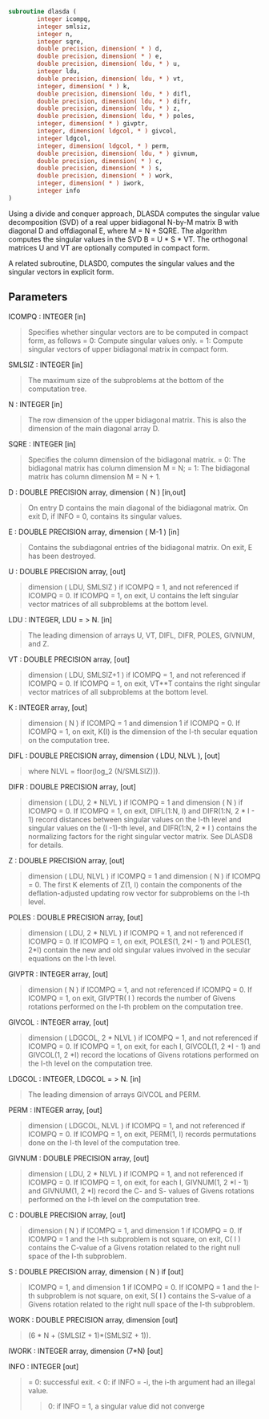 ```fortran
subroutine dlasda (
        integer icompq,
        integer smlsiz,
        integer n,
        integer sqre,
        double precision, dimension( * ) d,
        double precision, dimension( * ) e,
        double precision, dimension( ldu, * ) u,
        integer ldu,
        double precision, dimension( ldu, * ) vt,
        integer, dimension( * ) k,
        double precision, dimension( ldu, * ) difl,
        double precision, dimension( ldu, * ) difr,
        double precision, dimension( ldu, * ) z,
        double precision, dimension( ldu, * ) poles,
        integer, dimension( * ) givptr,
        integer, dimension( ldgcol, * ) givcol,
        integer ldgcol,
        integer, dimension( ldgcol, * ) perm,
        double precision, dimension( ldu, * ) givnum,
        double precision, dimension( * ) c,
        double precision, dimension( * ) s,
        double precision, dimension( * ) work,
        integer, dimension( * ) iwork,
        integer info
)
```

Using a divide and conquer approach, DLASDA computes the singular
value decomposition (SVD) of a real upper bidiagonal N-by-M matrix
B with diagonal D and offdiagonal E, where M = N + SQRE. The
algorithm computes the singular values in the SVD B = U \* S \* VT.
The orthogonal matrices U and VT are optionally computed in
compact form.

A related subroutine, DLASD0, computes the singular values and
the singular vectors in explicit form.

## Parameters
ICOMPQ : INTEGER [in]
> Specifies whether singular vectors are to be computed
> in compact form, as follows
> = 0: Compute singular values only.
> = 1: Compute singular vectors of upper bidiagonal
> matrix in compact form.

SMLSIZ : INTEGER [in]
> The maximum size of the subproblems at the bottom of the
> computation tree.

N : INTEGER [in]
> The row dimension of the upper bidiagonal matrix. This is
> also the dimension of the main diagonal array D.

SQRE : INTEGER [in]
> Specifies the column dimension of the bidiagonal matrix.
> = 0: The bidiagonal matrix has column dimension M = N;
> = 1: The bidiagonal matrix has column dimension M = N + 1.

D : DOUBLE PRECISION array, dimension ( N ) [in,out]
> On entry D contains the main diagonal of the bidiagonal
> matrix. On exit D, if INFO = 0, contains its singular values.

E : DOUBLE PRECISION array, dimension ( M-1 ) [in]
> Contains the subdiagonal entries of the bidiagonal matrix.
> On exit, E has been destroyed.

U : DOUBLE PRECISION array, [out]
> dimension ( LDU, SMLSIZ ) if ICOMPQ = 1, and not referenced
> if ICOMPQ = 0. If ICOMPQ = 1, on exit, U contains the left
> singular vector matrices of all subproblems at the bottom
> level.

LDU : INTEGER, LDU = > N. [in]
> The leading dimension of arrays U, VT, DIFL, DIFR, POLES,
> GIVNUM, and Z.

VT : DOUBLE PRECISION array, [out]
> dimension ( LDU, SMLSIZ+1 ) if ICOMPQ = 1, and not referenced
> if ICOMPQ = 0. If ICOMPQ = 1, on exit, VT\*\*T contains the right
> singular vector matrices of all subproblems at the bottom
> level.

K : INTEGER array, [out]
> dimension ( N ) if ICOMPQ = 1 and dimension 1 if ICOMPQ = 0.
> If ICOMPQ = 1, on exit, K(I) is the dimension of the I-th
> secular equation on the computation tree.

DIFL : DOUBLE PRECISION array, dimension ( LDU, NLVL ), [out]
> where NLVL = floor(log_2 (N/SMLSIZ))).

DIFR : DOUBLE PRECISION array, [out]
> dimension ( LDU, 2 \* NLVL ) if ICOMPQ = 1 and
> dimension ( N ) if ICOMPQ = 0.
> If ICOMPQ = 1, on exit, DIFL(1:N, I) and DIFR(1:N, 2 \* I - 1)
> record distances between singular values on the I-th
> level and singular values on the (I -1)-th level, and
> DIFR(1:N, 2 \* I ) contains the normalizing factors for
> the right singular vector matrix. See DLASD8 for details.

Z : DOUBLE PRECISION array, [out]
> dimension ( LDU, NLVL ) if ICOMPQ = 1 and
> dimension ( N ) if ICOMPQ = 0.
> The first K elements of Z(1, I) contain the components of
> the deflation-adjusted updating row vector for subproblems
> on the I-th level.

POLES : DOUBLE PRECISION array, [out]
> dimension ( LDU, 2 \* NLVL ) if ICOMPQ = 1, and not referenced
> if ICOMPQ = 0. If ICOMPQ = 1, on exit, POLES(1, 2\*I - 1) and
> POLES(1, 2\*I) contain  the new and old singular values
> involved in the secular equations on the I-th level.

GIVPTR : INTEGER array, [out]
> dimension ( N ) if ICOMPQ = 1, and not referenced if
> ICOMPQ = 0. If ICOMPQ = 1, on exit, GIVPTR( I ) records
> the number of Givens rotations performed on the I-th
> problem on the computation tree.

GIVCOL : INTEGER array, [out]
> dimension ( LDGCOL, 2 \* NLVL ) if ICOMPQ = 1, and not
> referenced if ICOMPQ = 0. If ICOMPQ = 1, on exit, for each I,
> GIVCOL(1, 2 \*I - 1) and GIVCOL(1, 2 \*I) record the locations
> of Givens rotations performed on the I-th level on the
> computation tree.

LDGCOL : INTEGER, LDGCOL = > N. [in]
> The leading dimension of arrays GIVCOL and PERM.

PERM : INTEGER array, [out]
> dimension ( LDGCOL, NLVL ) if ICOMPQ = 1, and not referenced
> if ICOMPQ = 0. If ICOMPQ = 1, on exit, PERM(1, I) records
> permutations done on the I-th level of the computation tree.

GIVNUM : DOUBLE PRECISION array, [out]
> dimension ( LDU,  2 \* NLVL ) if ICOMPQ = 1, and not
> referenced if ICOMPQ = 0. If ICOMPQ = 1, on exit, for each I,
> GIVNUM(1, 2 \*I - 1) and GIVNUM(1, 2 \*I) record the C- and S-
> values of Givens rotations performed on the I-th level on
> the computation tree.

C : DOUBLE PRECISION array, [out]
> dimension ( N ) if ICOMPQ = 1, and dimension 1 if ICOMPQ = 0.
> If ICOMPQ = 1 and the I-th subproblem is not square, on exit,
> C( I ) contains the C-value of a Givens rotation related to
> the right null space of the I-th subproblem.

S : DOUBLE PRECISION array, dimension ( N ) if [out]
> ICOMPQ = 1, and dimension 1 if ICOMPQ = 0. If ICOMPQ = 1
> and the I-th subproblem is not square, on exit, S( I )
> contains the S-value of a Givens rotation related to
> the right null space of the I-th subproblem.

WORK : DOUBLE PRECISION array, dimension [out]
> (6 \* N + (SMLSIZ + 1)\*(SMLSIZ + 1)).

IWORK : INTEGER array, dimension (7\*N) [out]

INFO : INTEGER [out]
> = 0:  successful exit.
> < 0:  if INFO = -i, the i-th argument had an illegal value.
> > 0:  if INFO = 1, a singular value did not converge
